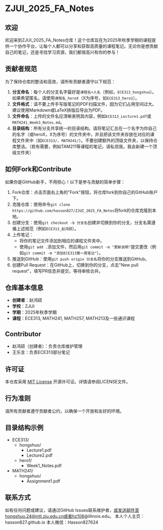 # ZJUI_2025_FA_Notes

## 欢迎

欢迎来到ZJUI_2025_FA_Notes仓库！这个仓库旨在为2025年秋季学期的课程提供一个协作平台，让每个人都可以分享和获取高质量的课程笔记。无论你是想贡献自己的笔记，还是寻找学习资源，我们都很高兴有你的参与！

## 贡献者规范

为了保持仓库的整洁和高效，请所有贡献者遵守以下规范：

1. **分支命名**：每个人的分支名字最好是`课程名+人名`（例如，`ECE313_hongshuo`）。如果希望匿名，请使用`课程名_heroX`（X为序号，如`ECE313_hero1`）。
2. **文件格式**：请不要上传手写版笔记的PDF扫描文件，因为它们占用空间过大。建议使用Markdown或LaTeX排版后导出为PDF。
3. **文件命名**：上传的文件名应清晰表明其内容，例如`ECE313_Lecture1.pdf`或`MATH241_Week3_Notes.md`。
4. **目录结构**：所有分支共享统一的目录结构。请将笔记汇总在一个名字为你自己的名字（或heroX，X为序号）的文件夹中，并且把该文件夹存放在对应的课程文件夹中（如`ECE313/`、`MATH241/`）。不要创建额外的顶级文件夹，以保持仓库整洁。（若有需要，例如TAM211等课程的笔记，请私信我，我会新建一个顶级文件夹）

## 如何Fork和Contribute

如果你是GitHub新手，不用担心！以下是参与贡献的简单步骤：

1. Fork仓库：点击页面右上角的"Fork"按钮，将仓库fork到你自己的GitHub账户下。
2. 克隆仓库：使用命令`git clone https://github.com/hasson827/ZJUI_2025_FA_Notes`将fork的仓库克隆到本地。
3. 创建分支：使用`git checkout -b 分支名`创建并切换到你的分支，分支名需遵循上述规范（例如`ECE313_赵鸿硕`）。
4. 上传笔记：
   - 将你的笔记文件添加到相应的课程文件夹中。
   - 使用`git add .`添加文件，然后用`git commit -m "更新说明"`提交更改（例如`git commit -m "添加ECE313第一周笔记"`）。
5. 推送到GitHub：使用`git push origin 分支名`将你的分支推送到GitHub。
6. 创建Pull Request：在GitHub上，切换到你的分支，点击"New pull request"，填写PR信息并提交，等待审核合并。

## 仓库基本信息

- **创建者**：赵鸿硕  
- **学校**：ZJUI  
- **学期**：2025年秋季学期  
- **课程**：ECE313, MATH241, MATH257, MATH213及一些通识课程

## Contributor

- 赵鸿硕（创建者）：负责仓库维护管理
- 王乐言：负责ECE313部分笔记

## 许可证

本仓库采用 [MIT License](License) 开源许可证。详情请参阅LICENSE文件。

## 行为准则

请所有贡献者遵守贡献者公约，以确保一个开放和友好的环境。

## 目录结构示例
- ECE313/
  - hongshuo/
    - Lecture1.pdf
    - Lecture2.pdf
  - hero1/
    - Week1_Notes.pdf
- MATH241/
  - hongshuo/
    - Assignment1.pdf

## 联系方式

如有任何问题或建议，请通过GitHub Issues联系维护者，或发送邮件至hongshuo.24@intl.zju.edu.cn或者hz108@illinois.edu。
本人个人主页：hasson827.github.io
本人微信：Hasson827624